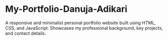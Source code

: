 # My-Portfolio-Danuja-Adikari
A responsive and minimalist personal portfolio website built using HTML, CSS, and JavaScript. Showcases my professional background, key projects, and contact details. 
